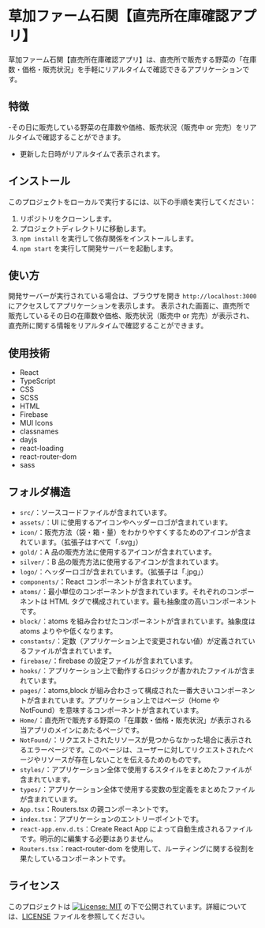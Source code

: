 # 草加ファーム石関【直売所在庫確認アプリ】

草加ファーム石関【直売所在庫確認アプリ】は、直売所で販売する野菜の「在庫数・価格・販売状況」を手軽にリアルタイムで確認できるアプリケーションです。

## 特徴

-その日に販売している野菜の在庫数や価格、販売状況（販売中 or 完売）をリアルタイムで確認することができます。
- 更新した日時がリアルタイムで表示されます。

## インストール

このプロジェクトをローカルで実行するには、以下の手順を実行してください：

1. リポジトリをクローンします。
2. プロジェクトディレクトリに移動します。
3. `npm install` を実行して依存関係をインストールします。
4. `npm start` を実行して開発サーバーを起動します。

## 使い方

開発サーバーが実行されている場合は、ブラウザを開き
`http://localhost:3000`にアクセスしてアプリケーションを表示します。
表示された画面に、直売所で販売しているその日の在庫数や価格、販売状況（販売中 or 完売）が表示され、直売所に関する情報をリアルタイムで確認することができます。

## 使用技術

- React
- TypeScript
- CSS
- SCSS
- HTML
- Firebase
- MUI Icons
- classnames
- dayjs
- react-loading
- react-router-dom
- sass

## フォルダ構造

- `src/`：ソースコードファイルが含まれています。
 - `assets/`：UI に使用するアイコンやヘッダーロゴが含まれています。
  - `icon/`：販売方法（袋・箱・量）をわかりやすくするためのアイコンが含まれています。（拡張子はすべて「.svg」）
   - `gold/`：A 品の販売方法に使用するアイコンが含まれています。
   - `silver/`：B 品の販売方法に使用するアイコンが含まれています。
  - `logo/`：ヘッダーロゴが含まれています。（拡張子は「.jpg」）
 - `components/`：React コンポーネントが含まれています。
  - `atoms/`：最小単位のコンポーネントが含まれています。それぞれのコンポーネントは HTML タグで構成されています。最も抽象度の高いコンポーネントです。
  - `block/`：atoms を組み合わせたコンポーネントが含まれています。抽象度は atoms よりやや低くなります。
 - `constants/`：定数（アプリケーション上で変更されない値）が定義されているファイルが含まれています。
 - `firebase/`：firebase の設定ファイルが含まれています。
 - `hooks/`：アプリケーション上で動作するロジックが書かれたファイルが含まれています。
 - `pages/`：atoms,block が組み合わさって構成された一番大きいコンポーネントが含まれています。アプリケーション上ではページ（Home や NotFound）を意味するコンポーネントが含まれています。
  - `Home/`：直売所で販売する野菜の「在庫数・価格・販売状況」が表示される当アプリのメインにあたるページです。
  - `NotFound/`：リクエストされたリソースが見つからなかった場合に表示されるエラーページです。このページは、ユーザーに対してリクエストされたページやリソースが存在しないことを伝えるためのものです。
 - `styles/`：アプリケーション全体で使用するスタイルをまとめたファイルが含まれています。
 - `types/`：アプリケーション全体で使用する変数の型定義をまとめたファイルが含まれています。
 - `App.tsx`：Routers.tsx の親コンポーネントです。
 - `index.tsx`：アプリケーションのエントリーポイントです。
 - `react-app.env.d.ts`：Create React App によって自動生成されるファイルです。明示的に編集する必要はありません。
 - `Routers.tsx`：react-router-dom を使用して、ルーティングに関する役割を果たしているコンポーネントです。

## ライセンス

このプロジェクトは [![License: MIT](https://img.shields.io/badge/License-MIT-yellow.svg)](https://opensource.org/licenses/MIT) の下で公開されています。詳細については、[LICENSE](LICENSE) ファイルを参照してください。

